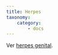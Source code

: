 ```yaml
---
title: Herpes
taxonomy:
    category:
        - docs
---
```


Ver [herpes genital](../../otras-infecciones-transmision-sexual-its/herpes-genital.html).